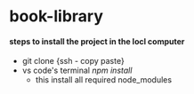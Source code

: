 # book-library
#### steps to install the project in the locl computer
- git clone {ssh - copy paste}
- vs code's terminal _npm install_
    - this install all required node_modules
    